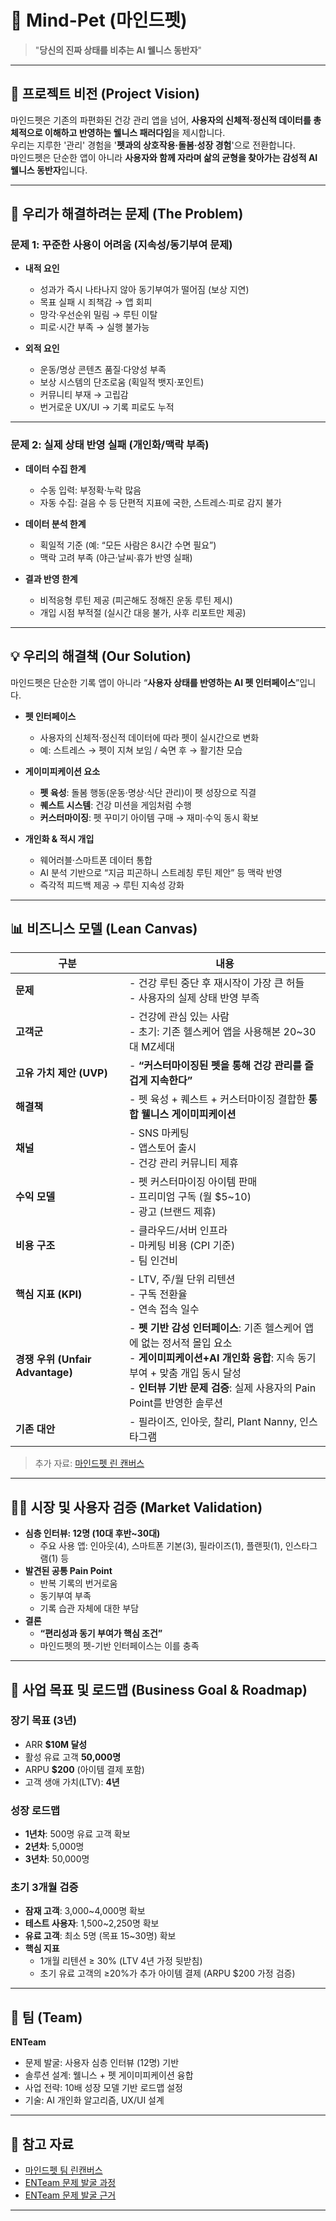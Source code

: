 # 🐾 Mind-Pet (마인드펫)
> "**당신의 진짜 상태를 비추는 AI 웰니스 동반자**"

---

## 📌 프로젝트 비전 (Project Vision)
마인드펫은 기존의 파편화된 건강 관리 앱을 넘어, **사용자의 신체적·정신적 데이터를 총체적으로 이해하고 반영하는 웰니스 패러다임**을 제시합니다.  
우리는 지루한 '관리' 경험을 '**펫과의 상호작용·돌봄·성장 경험**'으로 전환합니다.  
마인드펫은 단순한 앱이 아니라 **사용자와 함께 자라며 삶의 균형을 찾아가는 감성적 AI 웰니스 동반자**입니다.

---

## 🚩 우리가 해결하려는 문제 (The Problem)

### 문제 1: 꾸준한 사용이 어려움 (지속성/동기부여 문제)
- **내적 요인**
  - 성과가 즉시 나타나지 않아 동기부여가 떨어짐 (보상 지연)  
  - 목표 실패 시 죄책감 → 앱 회피  
  - 망각·우선순위 밀림 → 루틴 이탈  
  - 피로·시간 부족 → 실행 불가능

- **외적 요인**
  - 운동/명상 콘텐츠 품질·다양성 부족  
  - 보상 시스템의 단조로움 (획일적 뱃지·포인트)  
  - 커뮤니티 부재 → 고립감  
  - 번거로운 UX/UI → 기록 피로도 누적

---

### 문제 2: 실제 상태 반영 실패 (개인화/맥락 부족)
- **데이터 수집 한계**
  - 수동 입력: 부정확·누락 많음  
  - 자동 수집: 걸음 수 등 단편적 지표에 국한, 스트레스·피로 감지 불가

- **데이터 분석 한계**
  - 획일적 기준 (예: “모든 사람은 8시간 수면 필요”)  
  - 맥락 고려 부족 (야근·날씨·휴가 반영 실패)

- **결과 반영 한계**
  - 비적응형 루틴 제공 (피곤해도 정해진 운동 루틴 제시)  
  - 개입 시점 부적절 (실시간 대응 불가, 사후 리포트만 제공)

---

## 💡 우리의 해결책 (Our Solution)
마인드펫은 단순한 기록 앱이 아니라 “**사용자 상태를 반영하는 AI 펫 인터페이스**”입니다.  

- **펫 인터페이스**  
  - 사용자의 신체적·정신적 데이터에 따라 펫이 실시간으로 변화  
  - 예: 스트레스 → 펫이 지쳐 보임 / 숙면 후 → 활기찬 모습  

- **게이미피케이션 요소**  
  - **펫 육성**: 돌봄 행동(운동·명상·식단 관리)이 펫 성장으로 직결  
  - **퀘스트 시스템**: 건강 미션을 게임처럼 수행  
  - **커스터마이징**: 펫 꾸미기 아이템 구매 → 재미·수익 동시 확보

- **개인화 & 적시 개입**
  - 웨어러블·스마트폰 데이터 통합  
  - AI 분석 기반으로 “지금 피곤하니 스트레칭 루틴 제안” 등 맥락 반영  
  - 즉각적 피드백 제공 → 루틴 지속성 강화

---

## 📊 비즈니스 모델 (Lean Canvas)

| 구분 | 내용 |
|------|------|
| **문제** | - 건강 루틴 중단 후 재시작이 가장 큰 허들<br>- 사용자의 실제 상태 반영 부족 |
| **고객군** | - 건강에 관심 있는 사람<br>- 초기: 기존 헬스케어 앱을 사용해본 20~30대 MZ세대 |
| **고유 가치 제안 (UVP)** | - **“커스터마이징된 펫을 통해 건강 관리를 즐겁게 지속한다”** |
| **해결책** | - 펫 육성 + 퀘스트 + 커스터마이징 결합한 **통합 웰니스 게이미피케이션** |
| **채널** | - SNS 마케팅<br>- 앱스토어 출시<br>- 건강 관리 커뮤니티 제휴 |
| **수익 모델** | - 펫 커스터마이징 아이템 판매<br>- 프리미엄 구독 (월 $5~10)<br>- 광고 (브랜드 제휴) |
| **비용 구조** | - 클라우드/서버 인프라<br>- 마케팅 비용 (CPI 기준)<br>- 팀 인건비 |
| **핵심 지표 (KPI)** | - LTV, 주/월 단위 리텐션<br>- 구독 전환율<br>- 연속 접속 일수 |
| **경쟁 우위 (Unfair Advantage)** | - **펫 기반 감성 인터페이스**: 기존 헬스케어 앱에 없는 정서적 몰입 요소<br>- **게이미피케이션+AI 개인화 융합**: 지속 동기부여 + 맞춤 개입 동시 달성<br>- **인터뷰 기반 문제 검증**: 실제 사용자의 Pain Point를 반영한 솔루션 |
| **기존 대안** | - 필라이즈, 인아웃, 찰리, Plant Nanny, 인스타그램 |

> 추가 자료: [마인드펫 린 캔버스](https://docs.google.com/drawings/d/1vM7cVq_J74MD9XRpxa_spoerAYolHTu5dbQr9LbLS3s/edit)
---

## 🧑‍💻 시장 및 사용자 검증 (Market Validation)
- **심층 인터뷰: 12명 (10대 후반~30대)**  
  - 주요 사용 앱: 인아웃(4), 스마트폰 기본(3), 필라이즈(1), 플랜핏(1), 인스타그램(1) 등  
- **발견된 공통 Pain Point**  
  - 반복 기록의 번거로움  
  - 동기부여 부족  
  - 기록 습관 자체에 대한 부담  
- **결론**  
  - **“편리성과 동기 부여가 핵심 조건”**  
  - 마인드펫의 펫-기반 인터페이스는 이를 충족

---

## 🎯 사업 목표 및 로드맵 (Business Goal & Roadmap)

### 장기 목표 (3년)
- ARR **$10M 달성**  
- 활성 유료 고객 **50,000명**  
- ARPU **$200** (아이템 결제 포함)  
- 고객 생애 가치(LTV): **4년**

### 성장 로드맵
- **1년차**: 500명 유료 고객 확보  
- **2년차**: 5,000명  
- **3년차**: 50,000명  

### 초기 3개월 검증
- **잠재 고객**: 3,000~4,000명 확보  
- **테스트 사용자**: 1,500~2,250명 확보  
- **유료 고객**: 최소 5명 (목표 15~30명) 확보  
- **핵심 지표**
  - 1개월 리텐션 ≥ 30% (LTV 4년 가정 뒷받침)  
  - 초기 유료 고객의 ≥20%가 추가 아이템 결제 (ARPU $200 가정 검증)

---

## 👥 팀 (Team)
**ENTeam**  
- 문제 발굴: 사용자 심층 인터뷰 (12명) 기반  
- 솔루션 설계: 웰니스 + 펫 게이미피케이션 융합  
- 사업 전략: 10배 성장 모델 기반 로드맵 설정  
- 기술: AI 개인화 알고리즘, UX/UI 설계  

---

## 📂 참고 자료
- [마인드펫 팀 린캔버스]()  
- [ENTeam 문제 발굴 과정](https://docs.google.com/document/d/1EJsHEzrLQN4IrvxQy_226ZsLV7aoYtbxdnEvWnJLIa4/edit?usp=sharing)  
- [ENTeam 문제 발굴 근거](https://docs.google.com/document/d/1xanHwoFCcnLFYiTzTkbtyVEFWprTSvGlumu0mst7rSY/edit?usp=sharing)

---
